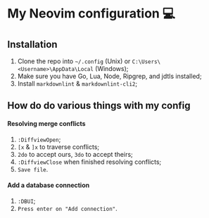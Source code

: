 # My Neovim configuration 💻

## Installation

1. Clone the repo into `~/.config` (Unix) or `C:\Users\<Username>\AppData\Local` (Windows);
1. Make sure you have Go, Lua, Node, Ripgrep, and jdtls installed;
1. Install `markdownlint` & `markdownlint-cli2`;

## How do do various things with my config

#### Resolving merge conflicts

1. `:DiffviewOpen`;
1. `[x` & `]x` to traverse conflicts;
1. `2do` to accept ours, `3do`  to accept theirs;
1. `:DiffviewClose` when finished resolving conflicts;
1. `Save file`.

#### Add a database connection

1. `:DBUI`;
1. `Press enter on "Add connection"`.
